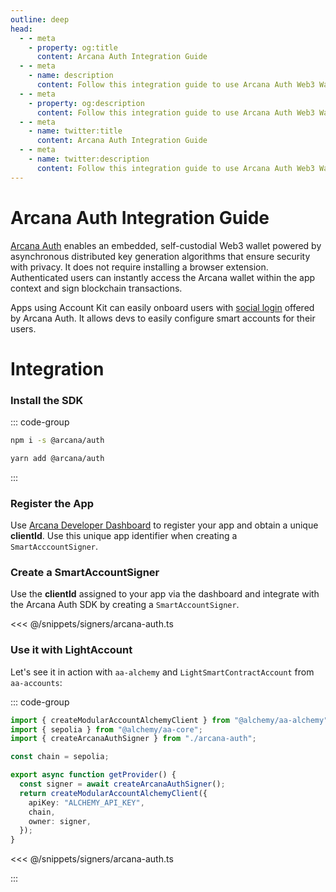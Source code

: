 ```yaml
---
outline: deep
head:
  - - meta
    - property: og:title
      content: Arcana Auth Integration Guide
  - - meta
    - name: description
      content: Follow this integration guide to use Arcana Auth Web3 Wallet Address as a signer with Account Kit, a vertically integrated stack for building apps that support ERC-4337 and ERC-6900.
  - - meta
    - property: og:description
      content: Follow this integration guide to use Arcana Auth Web3 Wallet Address as a signer with Account Kit, a vertically integrated stack for building apps that support ERC-4337 and ERC-6900.
  - - meta
    - name: twitter:title
      content: Arcana Auth Integration Guide
  - - meta
    - name: twitter:description
      content: Follow this integration guide to use Arcana Auth Web3 Wallet Address as a signer with Account Kit, a vertically integrated stack for building apps that support ERC-4337 and ERC-6900.
---
```


# Arcana Auth Integration Guide

[Arcana Auth](https://arcana.network) enables an embedded, self-custodial Web3 wallet powered by asynchronous distributed key generation algorithms that ensure security with privacy. It does not require installing a browser extension. Authenticated users can instantly access the Arcana wallet within the app context and sign blockchain transactions.

Apps using Account Kit can easily onboard users with [social login](https://docs.arcana.network/concepts/social-login) offered by Arcana Auth. It allows devs to easily configure smart accounts for their users.

# Integration

### Install the SDK

::: code-group

```bash [npm]
npm i -s @arcana/auth
```

```bash [yarn]
yarn add @arcana/auth
```

:::

### Register the App

Use [Arcana Developer Dashboard](https://dashboard.arcana.network) to register your app and obtain a unique **clientId**. Use this unique app identifier when creating a `SmartAcccountSigner`.

### Create a SmartAccountSigner

Use the **clientId** assigned to your app via the dashboard and integrate with the Arcana Auth SDK by creating a `SmartAccountSigner`.

<<< @/snippets/signers/arcana-auth.ts

### Use it with LightAccount

Let's see it in action with `aa-alchemy` and `LightSmartContractAccount` from `aa-accounts`:

::: code-group

```ts [example.ts]
import { createModularAccountAlchemyClient } from "@alchemy/aa-alchemy";
import { sepolia } from "@alchemy/aa-core";
import { createArcanaAuthSigner } from "./arcana-auth";

const chain = sepolia;

export async function getProvider() {
  const signer = await createArcanaAuthSigner();
  return createModularAccountAlchemyClient({
    apiKey: "ALCHEMY_API_KEY",
    chain,
    owner: signer,
  });
}
```

<<< @/snippets/signers/arcana-auth.ts

:::
